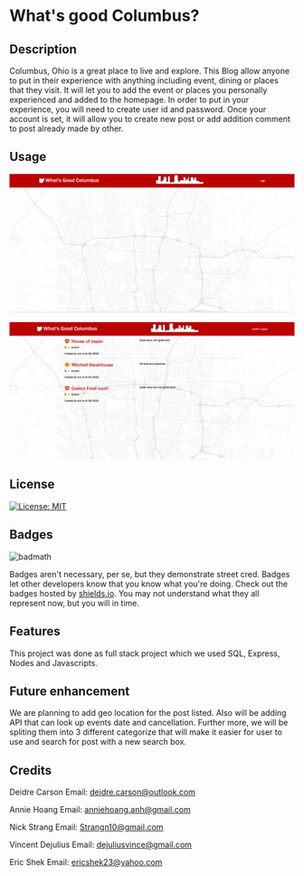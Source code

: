 # What's good Columbus?

## Description

Columbus, Ohio is a great place to live and explore.  This Blog allow anyone to put in their experience with anything including event, dining or places that they visit.  It will let you to add the event or places you personally experienced and added to the homepage.  In order to put in your experience, you will need to create user id and password.  Once your account is set, it will allow you to create new post or add addition comment to post already made by other.  



## Usage


   ![homePage](./imagines/Screenshot_homepage.png)




   ![reviewPage](./imagines/Screenshot_review_page.png)


## License

[![License: MIT](https://img.shields.io/badge/License-MIT-yellow.svg)](https://opensource.org/licenses/MIT)



## Badges

![badmath](https://img.shields.io/github/languages/top/lernantino/badmath)

Badges aren't necessary, per se, but they demonstrate street cred. Badges let other developers know that you know what you're doing. Check out the badges hosted by [shields.io](https://shields.io/). You may not understand what they all represent now, but you will in time.

## Features

This project was done as full stack project which we used SQL, Express, Nodes and Javascripts.  

## Future enhancement

We are planning to add geo location for the post listed.  Also will be adding API that can look up events date and cancellation.  Further more, we will be spliting them into 3 different categorize that will make it easier for user to use and search for post with a new search box.  

## Credits

Deidre Carson
Email: deidre.carson@outlook.com

Annie Hoang
Email: anniehoang.anh@gmail.com

Nick Strang
Email: Strangn10@gmail.com

Vincent Dejulius
Email: dejuliusvince@gmail.com

Eric Shek
Email: ericshek23@yahoo.com
